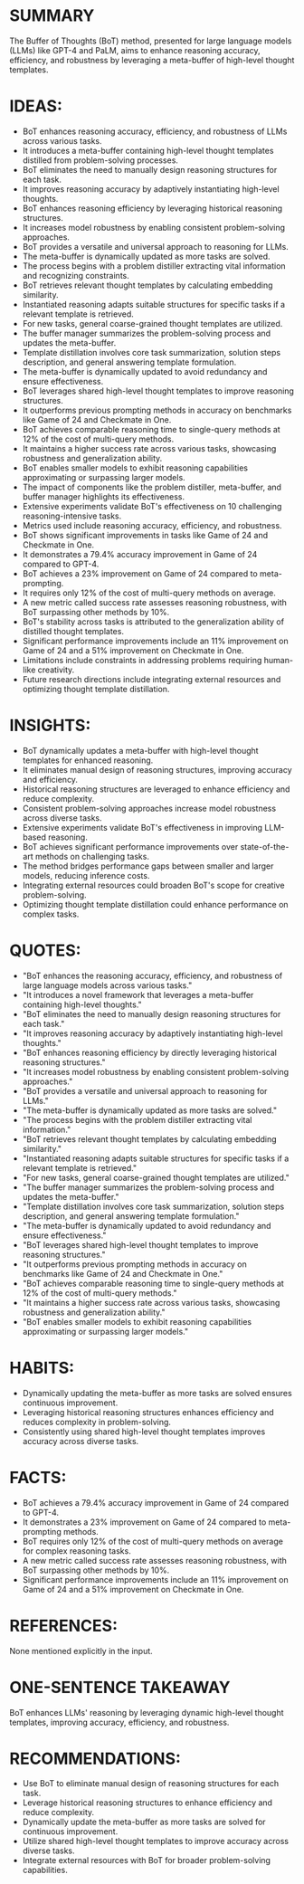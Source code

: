# SUMMARY
The Buffer of Thoughts (BoT) method, presented for large language models (LLMs) like GPT-4 and PaLM, aims to enhance reasoning accuracy, efficiency, and robustness by leveraging a meta-buffer of high-level thought templates.

# IDEAS:
- BoT enhances reasoning accuracy, efficiency, and robustness of LLMs across various tasks.
- It introduces a meta-buffer containing high-level thought templates distilled from problem-solving processes.
- BoT eliminates the need to manually design reasoning structures for each task.
- It improves reasoning accuracy by adaptively instantiating high-level thoughts.
- BoT enhances reasoning efficiency by leveraging historical reasoning structures.
- It increases model robustness by enabling consistent problem-solving approaches.
- BoT provides a versatile and universal approach to reasoning for LLMs.
- The meta-buffer is dynamically updated as more tasks are solved.
- The process begins with a problem distiller extracting vital information and recognizing constraints.
- BoT retrieves relevant thought templates by calculating embedding similarity.
- Instantiated reasoning adapts suitable structures for specific tasks if a relevant template is retrieved.
- For new tasks, general coarse-grained thought templates are utilized.
- The buffer manager summarizes the problem-solving process and updates the meta-buffer.
- Template distillation involves core task summarization, solution steps description, and general answering template formulation.
- The meta-buffer is dynamically updated to avoid redundancy and ensure effectiveness.
- BoT leverages shared high-level thought templates to improve reasoning structures.
- It outperforms previous prompting methods in accuracy on benchmarks like Game of 24 and Checkmate in One.
- BoT achieves comparable reasoning time to single-query methods at 12% of the cost of multi-query methods.
- It maintains a higher success rate across various tasks, showcasing robustness and generalization ability.
- BoT enables smaller models to exhibit reasoning capabilities approximating or surpassing larger models.
- The impact of components like the problem distiller, meta-buffer, and buffer manager highlights its effectiveness.
- Extensive experiments validate BoT's effectiveness on 10 challenging reasoning-intensive tasks.
- Metrics used include reasoning accuracy, efficiency, and robustness.
- BoT shows significant improvements in tasks like Game of 24 and Checkmate in One.
- It demonstrates a 79.4% accuracy improvement in Game of 24 compared to GPT-4.
- BoT achieves a 23% improvement on Game of 24 compared to meta-prompting.
- It requires only 12% of the cost of multi-query methods on average.
- A new metric called success rate assesses reasoning robustness, with BoT surpassing other methods by 10%.
- BoT's stability across tasks is attributed to the generalization ability of distilled thought templates.
- Significant performance improvements include an 11% improvement on Game of 24 and a 51% improvement on Checkmate in One.
- Limitations include constraints in addressing problems requiring human-like creativity.
- Future research directions include integrating external resources and optimizing thought template distillation.

# INSIGHTS:
- BoT dynamically updates a meta-buffer with high-level thought templates for enhanced reasoning.
- It eliminates manual design of reasoning structures, improving accuracy and efficiency.
- Historical reasoning structures are leveraged to enhance efficiency and reduce complexity.
- Consistent problem-solving approaches increase model robustness across diverse tasks.
- Extensive experiments validate BoT's effectiveness in improving LLM-based reasoning.
- BoT achieves significant performance improvements over state-of-the-art methods on challenging tasks.
- The method bridges performance gaps between smaller and larger models, reducing inference costs.
- Integrating external resources could broaden BoT's scope for creative problem-solving.
- Optimizing thought template distillation could enhance performance on complex tasks.

# QUOTES:
- "BoT enhances the reasoning accuracy, efficiency, and robustness of large language models across various tasks."
- "It introduces a novel framework that leverages a meta-buffer containing high-level thoughts."
- "BoT eliminates the need to manually design reasoning structures for each task."
- "It improves reasoning accuracy by adaptively instantiating high-level thoughts."
- "BoT enhances reasoning efficiency by directly leveraging historical reasoning structures."
- "It increases model robustness by enabling consistent problem-solving approaches."
- "BoT provides a versatile and universal approach to reasoning for LLMs."
- "The meta-buffer is dynamically updated as more tasks are solved."
- "The process begins with the problem distiller extracting vital information."
- "BoT retrieves relevant thought templates by calculating embedding similarity."
- "Instantiated reasoning adapts suitable structures for specific tasks if a relevant template is retrieved."
- "For new tasks, general coarse-grained thought templates are utilized."
- "The buffer manager summarizes the problem-solving process and updates the meta-buffer."
- "Template distillation involves core task summarization, solution steps description, and general answering template formulation."
- "The meta-buffer is dynamically updated to avoid redundancy and ensure effectiveness."
- "BoT leverages shared high-level thought templates to improve reasoning structures."
- "It outperforms previous prompting methods in accuracy on benchmarks like Game of 24 and Checkmate in One."
- "BoT achieves comparable reasoning time to single-query methods at 12% of the cost of multi-query methods."
- "It maintains a higher success rate across various tasks, showcasing robustness and generalization ability."
- "BoT enables smaller models to exhibit reasoning capabilities approximating or surpassing larger models."

# HABITS:
- Dynamically updating the meta-buffer as more tasks are solved ensures continuous improvement.
- Leveraging historical reasoning structures enhances efficiency and reduces complexity in problem-solving.
- Consistently using shared high-level thought templates improves accuracy across diverse tasks.

# FACTS:
- BoT achieves a 79.4% accuracy improvement in Game of 24 compared to GPT-4.
- It demonstrates a 23% improvement on Game of 24 compared to meta-prompting methods.
- BoT requires only 12% of the cost of multi-query methods on average for complex reasoning tasks.
- A new metric called success rate assesses reasoning robustness, with BoT surpassing other methods by 10%.
- Significant performance improvements include an 11% improvement on Game of 24 and a 51% improvement on Checkmate in One.

# REFERENCES:
None mentioned explicitly in the input.

# ONE-SENTENCE TAKEAWAY
BoT enhances LLMs' reasoning by leveraging dynamic high-level thought templates, improving accuracy, efficiency, and robustness.

# RECOMMENDATIONS:
- Use BoT to eliminate manual design of reasoning structures for each task.
- Leverage historical reasoning structures to enhance efficiency and reduce complexity.
- Dynamically update the meta-buffer as more tasks are solved for continuous improvement.
- Utilize shared high-level thought templates to improve accuracy across diverse tasks.
- Integrate external resources with BoT for broader problem-solving capabilities.